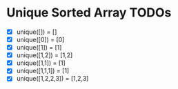 # Unique Sorted Array TODOs

- [x] unique([]) = []
- [x] unique([0]) = [0]
- [x] unique([1]) = [1]
- [x] unique([1,2]) = [1,2]
- [x] unique([1,1]) = [1]
- [x] unique([1,1,1]) = [1]
- [x] unique([1,2,2,3]) = [1,2,3]
